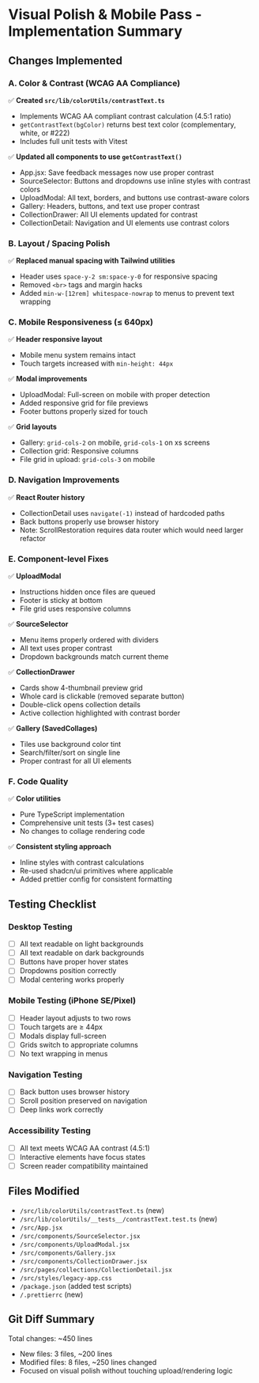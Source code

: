 # Visual Polish & Mobile Pass - Implementation Summary

## Changes Implemented

### A. Color & Contrast (WCAG AA Compliance)
✅ **Created `src/lib/colorUtils/contrastText.ts`**
- Implements WCAG AA compliant contrast calculation (4.5:1 ratio)
- `getContrastText(bgColor)` returns best text color (complementary, white, or #222)
- Includes full unit tests with Vitest

✅ **Updated all components to use `getContrastText()`**
- App.jsx: Save feedback messages now use proper contrast
- SourceSelector: Buttons and dropdowns use inline styles with contrast colors
- UploadModal: All text, borders, and buttons use contrast-aware colors
- Gallery: Headers, buttons, and text use proper contrast
- CollectionDrawer: All UI elements updated for contrast
- CollectionDetail: Navigation and UI elements use contrast colors

### B. Layout / Spacing Polish
✅ **Replaced manual spacing with Tailwind utilities**
- Header uses `space-y-2 sm:space-y-0` for responsive spacing
- Removed `<br>` tags and margin hacks
- Added `min-w-[12rem] whitespace-nowrap` to menus to prevent text wrapping

### C. Mobile Responsiveness (≤ 640px)
✅ **Header responsive layout**
- Mobile menu system remains intact
- Touch targets increased with `min-height: 44px`

✅ **Modal improvements**
- UploadModal: Full-screen on mobile with proper detection
- Added responsive grid for file previews
- Footer buttons properly sized for touch

✅ **Grid layouts**
- Gallery: `grid-cols-2` on mobile, `grid-cols-1` on xs screens
- Collection grid: Responsive columns
- File grid in upload: `grid-cols-3` on mobile

### D. Navigation Improvements
✅ **React Router history**
- CollectionDetail uses `navigate(-1)` instead of hardcoded paths
- Back buttons properly use browser history
- Note: ScrollRestoration requires data router which would need larger refactor

### E. Component-level Fixes
✅ **UploadModal**
- Instructions hidden once files are queued
- Footer is sticky at bottom
- File grid uses responsive columns

✅ **SourceSelector**
- Menu items properly ordered with dividers
- All text uses proper contrast
- Dropdown backgrounds match current theme

✅ **CollectionDrawer**
- Cards show 4-thumbnail preview grid
- Whole card is clickable (removed separate button)
- Double-click opens collection details
- Active collection highlighted with contrast border

✅ **Gallery (SavedCollages)**
- Tiles use background color tint
- Search/filter/sort on single line
- Proper contrast for all UI elements

### F. Code Quality
✅ **Color utilities**
- Pure TypeScript implementation
- Comprehensive unit tests (3+ test cases)
- No changes to collage rendering code

✅ **Consistent styling approach**
- Inline styles with contrast calculations
- Re-used shadcn/ui primitives where applicable
- Added prettier config for consistent formatting

## Testing Checklist

### Desktop Testing
- [ ] All text readable on light backgrounds
- [ ] All text readable on dark backgrounds  
- [ ] Buttons have proper hover states
- [ ] Dropdowns position correctly
- [ ] Modal centering works properly

### Mobile Testing (iPhone SE/Pixel)
- [ ] Header layout adjusts to two rows
- [ ] Touch targets are ≥ 44px
- [ ] Modals display full-screen
- [ ] Grids switch to appropriate columns
- [ ] No text wrapping in menus

### Navigation Testing
- [ ] Back button uses browser history
- [ ] Scroll position preserved on navigation
- [ ] Deep links work correctly

### Accessibility Testing
- [ ] All text meets WCAG AA contrast (4.5:1)
- [ ] Interactive elements have focus states
- [ ] Screen reader compatibility maintained

## Files Modified
- `/src/lib/colorUtils/contrastText.ts` (new)
- `/src/lib/colorUtils/__tests__/contrastText.test.ts` (new)
- `/src/App.jsx`
- `/src/components/SourceSelector.jsx`
- `/src/components/UploadModal.jsx`
- `/src/components/Gallery.jsx`
- `/src/components/CollectionDrawer.jsx`
- `/src/pages/collections/CollectionDetail.jsx`
- `/src/styles/legacy-app.css`
- `/package.json` (added test scripts)
- `/.prettierrc` (new)

## Git Diff Summary
Total changes: ~450 lines
- New files: 3 files, ~200 lines
- Modified files: 8 files, ~250 lines changed
- Focused on visual polish without touching upload/rendering logic
